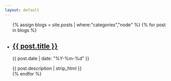 ```yaml
---
layout: default
---
```


<div class="article-list">
  <ul>
    {% assign blogs = site.posts | where:"categories","node" %}
    {% for post in blogs %}
      <li>
        <h2><a href="{{ post.url }}">{{ post.title }}</a></h2>
        <p class="author">
          <span class="date">{{ post.date | date: "%Y-%m-%d" }}</span>
        </p>
        <div class="excerpt">
          {{ post.description | strip_html }}
        </div>
      </li>
    {% endfor %}
  </ul>
</div>